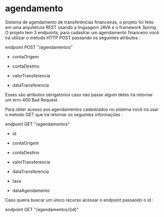 # agendamento
Sistema de agendamento de transferências financeiras, o projeto foi feito em uma arquitetura REST usando a linguagem JAVA e o framework Spring.
O projeto tem 3 endpoints, para cadastrar um agendamento financeiro você irá utilizar o metodo HTTP POST passando os seguintes atributos :

endpoint POST "/agendamentos"

* contaOrigem

* contaDestino

* valorTransferencia

* dataTransferencia

Esses são atributos obrigatórios caso não passe algum deles irá retornar um erro 400 Bad Request.

Para obter acesso aos agendamentos cadastrados no sistema você ira usar o metodo GET que ira retornar os seguintes informações :

endpoint GET "/agendamentos"

* id

* contaOrigem

* contaDestino

* valorTransferencia

* dataTransferencia

* taxa

* dataAgendamento

Caso queira buscar um único recurso acessar o endpoint passando o id :

endpoint GET "/agendamentos/{id}"







